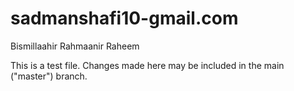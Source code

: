 # sadmanshafi10-gmail.com

Bismillaahir Rahmaanir Raheem

This is a test file. Changes made here may be included in the main ("master") branch.
